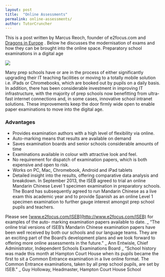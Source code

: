 ```yaml
---
layout: post
title:  "Online Assessments"
permalink: online-assessments/
author: TutorCruncher
---
```

This is a post written by Marcus Reoch, founder of e2focus.com and 
[Dragons in Europe](http://dragonsineurope.com/) . Below he discusses the
modernisation of exams and how they can be brought into the online space.
Preparatory school examinations in a digital age

<div class="img-holder full-width">
   <img src="{{ site.static}}/img/blogs/online-assessents-1024x1024.jpg" alt-text="Online Assessents"/>
</div>

Many prep schools have or are in the process of
either significantly upgrading their IT teaching facilities or moving to a
totally mobile solution i.e. iPads or Chromebooks, which are booked out by
pupils on a daily basis. In addition, there has been considerable investment
in improving IT infrastructure, with the majority of prep schools now
benefitting from ultra-fast internet connections and, in some cases,
innovative school intranet solutions. These improvements keep the door firmly
wide open to enable paper examinations to move into the digital age. 

### Advantages

* Provides examination authors with a high level of  flexibility via online. 
* Auto-marking means that results are available on demand
* Saves examination boards and senior schools considerable amounts of time
* Examinations available in colour with attractive look and feel. 
* No requirement for dispatch of examination papers, which is both expensive and open to risk. 
* Works on PC, Mac, Chromebook, Android and iPad tablets
* Detailed insight into the results, offering comparative data analysis and breakdown. In September 2013, the ISEB 
agreed to trial an online Mandarin Chinese Level 1 specimen examination in preparatory schools. The Board has 
subsequently agreed to run Mandarin Chinese as a live exam this academic year and to provide Spanish as an online 
Level 1 specimen examination to further gauge interest amongst prep school pupils and teachers. 

Please see [www.e2focus.com/ISEB](http://www.e2focus.com/ISEB) for examples of the auto-
marking examination papers available to date. _ “The online trial versions of
ISEB’s Mandarin Chinese examination papers have been well received by both our
schools and our language teams. They are an exciting part of the Board’s
development plans and we look forward to offering more online assessments in
the future.” _ Ann Entwisle, Chief Administrator, Independent Schools
Examinations Board _ “School history was made this month at Hampton Court
House when its pupils became the first to sit a Common Entrance examination in
a live online format. The Common Entrance examinations, taken by all prep
school pupils, are set by ISEB.” _ Guy Holloway, Headmaster, Hampton Court
House School
